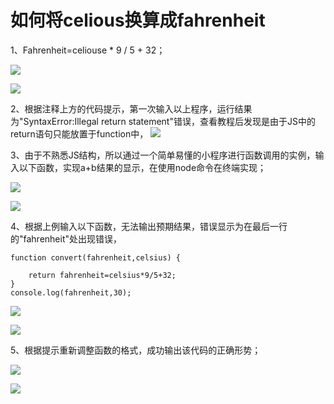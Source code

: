 # 如何将celious换算成fahrenheit
1、Fahrenheit=celiouse * 9 / 5 + 32；

![](/Users/huhuhu/Desktop/sublime文件/JS/基本预算综合练习/image/5.png)

![](/Users/huhuhu/Desktop/sublime文件/JS/基本预算综合练习/image/2.png)

2、根据注释上方的代码提示，第一次输入以上程序，运行结果为"SyntaxError:Illegal return statement"错误，查看教程后发现是由于JS中的return语句只能放置于function中，
![](/Users/huhuhu/Desktop/sublime文件/JS/基本预算综合练习/image/3.png)

3、由于不熟悉JS结构，所以通过一个简单易懂的小程序进行函数调用的实例，输入以下函数，实现a+b结果的显示，在使用node命令在终端实现；

![](/Users/huhuhu/Desktop/sublime文件/JS/基本预算综合练习/image/11.png)

![](/Users/huhuhu/Desktop/sublime文件/JS/基本预算综合练习/image/10.png)

4、根据上例输入以下函数，无法输出预期结果，错误显示为在最后一行的"fahrenheit"处出现错误，

```
function convert(fahrenheit,celsius) {

	return fahrenheit=celsius*9/5+32;
}
console.log(fahrenheit,30);

```

![](/Users/huhuhu/Desktop/sublime文件/JS/基本预算综合练习/image/12.png)

![](/Users/huhuhu/Desktop/sublime文件/JS/基本预算综合练习/image/9.png)

5、根据提示重新调整函数的格式，成功输出该代码的正确形势；

![](/Users/huhuhu/Desktop/sublime文件/JS/基本预算综合练习/image/7.png)

![](/Users/huhuhu/Desktop/sublime文件/JS/基本预算综合练习/image/8.png)
